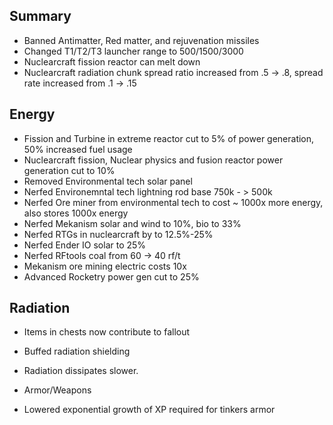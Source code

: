 ## Summary

* Banned Antimatter, Red matter, and rejuvenation missiles
* Changed T1/T2/T3 launcher range to 500/1500/3000
* Nuclearcraft fission reactor can melt down
* Nuclearcraft radiation chunk spread ratio increased from .5 -> .8, spread rate increased from .1 -> .15

## Energy

* Fission and Turbine in extreme reactor cut to 5% of power generation, 50% increased fuel usage
* Nuclearcraft fission, Nuclear physics and fusion reactor power generation cut to 10%
* Removed Environmental tech solar panel
* Nerfed Environemntal tech lightning rod base 750k - > 500k
* Nerfed Ore miner from environmental tech to cost ~ 1000x more energy, also stores 1000x energy
* Nerfed Mekanism solar and wind to 10%, bio to 33%
* Nerfed RTGs in nuclearcraft by to 12.5%-25%
* Nerfed Ender IO solar to 25%
* Nerfed RFtools coal from 60 -> 40 rf/t
* Mekanism ore mining electric costs 10x
* Advanced Rocketry power gen cut to 25%

## Radiation

* Items in chests now contribute to fallout
* Buffed radiation shielding
* Radiation dissipates slower.

* Armor/Weapons
* Lowered exponential growth of XP required for tinkers armor
